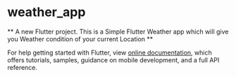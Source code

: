 # weather_app

** A new Flutter project.
This is a Simple Flutter Weather app which  will give you Weather condition of your current Location **


For help getting started with Flutter, view
[online documentation](https://flutter.dev/docs), which offers tutorials,
samples, guidance on mobile development, and a full API reference.
